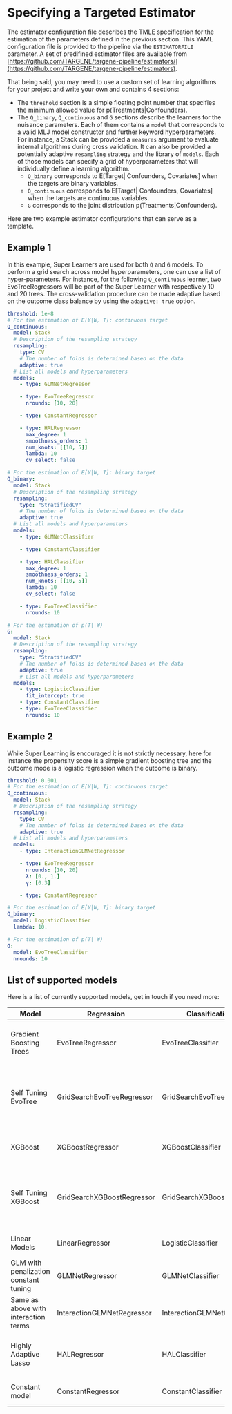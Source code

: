 # Specifying a Targeted Estimator

The estimator configuration file describes the TMLE specification for the estimation of the parameters defined in the previous section. This YAML configuration file is provided to the pipeline via the `ESTIMATORFILE` parameter.
A set of predifined estimator files are available from [https://github.com/TARGENE/targene-pipeline/estimators/](https://github.com/TARGENE/targene-pipeline/estimators).

That being said, you may need to use a custom set of learning algorithms for your project and write your own and contains 4 sections:

- The `threshold` section is a simple floating point number that specifies the minimum allowed value for p(Treatments|Confounders).
- The `Q_binary`, `Q_continuous` and `G` sections describe the learners for the nuisance parameters. Each of them contains a `model` that corresponds to a valid MLJ model constructor and further keyword hyperparameters. For instance, a Stack can be provided a `measures` argument to evaluate internal algorithms during cross validation. It can also be provided a potentially adaptive `resampling` strategy and the library of `models`. Each of those models can specify a grid of hyperparameters that will individually define a learning algorithm.
  - `Q_binary` corresponds to E[Target| Confounders, Covariates] when the targets are binary variables.
  - `Q_continuous` corresponds to E[Target| Confounders, Covariates] when the targets are continuous variables.
  - `G` corresponds to the joint distribution p(Treatments|Confounders).

Here are two example estimator configurations that can serve as a template.

## Example 1

In this example, Super Learners are used for both `Q` and `G` models. To perform a grid search across model hyperparameters, one can use a list of hyper-parameters. For instance, for the following `Q_continuous` learner, two EvoTreeRegressors will be part of the Super Learner with respectively 10 and 20 trees. The cross-validation procedure can be made adaptive based on the outcome class balance by using the `adaptive: true` option.

```yaml
threshold: 1e-8
# For the estimation of E[Y|W, T]: continuous target
Q_continuous:
  model: Stack
  # Description of the resampling strategy
  resampling:
    type: CV
    # The number of folds is determined based on the data
    adaptive: true
  # List all models and hyperparameters
  models: 
    - type: GLMNetRegressor

    - type: EvoTreeRegressor
      nrounds: [10, 20]

    - type: ConstantRegressor

    - type: HALRegressor
      max_degree: 1
      smoothness_orders: 1
      num_knots: [[10, 5]]
      lambda: 10
      cv_select: false

# For the estimation of E[Y|W, T]: binary target
Q_binary:
  model: Stack
  # Description of the resampling strategy
  resampling:
    type: "StratifiedCV"
    # The number of folds is determined based on the data
    adaptive: true
  # List all models and hyperparameters
  models:
    - type: GLMNetClassifier

    - type: ConstantClassifier

    - type: HALClassifier
      max_degree: 1
      smoothness_orders: 1
      num_knots: [[10, 5]]
      lambda: 10
      cv_select: false

    - type: EvoTreeClassifier
      nrounds: 10

# For the estimation of p(T| W)
G:
  model: Stack
  # Description of the resampling strategy
  resampling:
    type: "StratifiedCV"
    # The number of folds is determined based on the data
    adaptive: true
    # List all models and hyperparameters
  models:
    - type: LogisticClassifier
      fit_intercept: true
    - type: ConstantClassifier
    - type: EvoTreeClassifier
      nrounds: 10
```

## Example 2

While Super Learning is encouraged it is not strictly necessary, here for instance the propensity score is a simple gradient boosting tree and the outcome mode is a logistic regression when the outcome is binary.

```yaml
threshold: 0.001
# For the estimation of E[Y|W, T]: continuous target
Q_continuous:
  model: Stack
  # Description of the resampling strategy
  resampling:
    type: CV
    # The number of folds is determined based on the data
    adaptive: true
  # List all models and hyperparameters
  models: 
    - type: InteractionGLMNetRegressor

    - type: EvoTreeRegressor
      nrounds: [10, 20]
      λ: [0., 1.]
      γ: [0.3]

    - type: ConstantRegressor

# For the estimation of E[Y|W, T]: binary target
Q_binary:
  model: LogisticClassifier
  lambda: 10.

# For the estimation of p(T| W)
G:
  model: EvoTreeClassifier
  nrounds: 10
```

## List of supported models

Here is a list of currently supported models, get in touch if you need more:

| Model       | Regression  | Classification  | Source Package  | Comment |
| ----------- | ----------- | --------------- | --------------- | ------- |
| Gradient Boosting Trees | EvoTreeRegressor | EvoTreeClassifier | [EvoTrees.jl](https://github.com/Evovest/EvoTrees.jl) | Pure Julia implementation of histogram based gradient boosting trees|
| Self Tuning EvoTree | GridSearchEvoTreeRegressor | GridSearchEvoTreeClassifier | [TargetedEstimation.jl](https://github.com/TARGENE/TargetedEstimation.jl) | Performs a grid search cross-validation over specified hyper parameters|
| XGBoost | XGBoostRegressor | XGBoostClassifier | [XGBoost](https://xgboost.readthedocs.io/en/stable/) | Julia wrapper around the original libxgboost |
| Self Tuning XGBoost | GridSearchXGBoostRegressor | GridSearchXGBoostClassifier | [TargetedEstimation.jl](https://github.com/TARGENE/TargetedEstimation.jl) | Performs a grid search cross-validation over specified hyper parameters|
| Linear Models | LinearRegressor | LogisticClassifier | [MLJLinearModels.jl](https://github.com/JuliaAI/MLJLinearModels.jl) | More models available, see: [the docs](https://juliaai.github.io/MLJLinearModels.jl/stable/api/#MLJ-Interface-1) |
| GLM with penalization constant tuning | GLMNetRegressor | GLMNetClassifier | [TargetedEstimation.jl](https://github.com/TARGENE/TargetedEstimation.jl) | This is a simple MLJ API around [GLMNet.jl](https://github.com/JuliaStats/GLMNet.jl) |
| Same as above with interaction terms | InteractionGLMNetRegressor | InteractionGLMNetClassifier | [TargetedEstimation.jl](https://github.com/TARGENE/TargetedEstimation.jl) | order of interaction is specified with `order` |
| Highly Adaptive Lasso | HALRegressor | HALClassifier | [HighlyAdaptiveLasso.jl](https://github.com/olivierlabayle/HighlyAdaptiveLasso.jl) | Simple wrapper around the original [R package](https://github.com/tlverse/hal9001) |
| Constant model | ConstantRegressor | ConstantClassifier | [MLJModels.jl](https://github.com/JuliaAI/MLJModels.jl) | Always outputs the target's mean |
